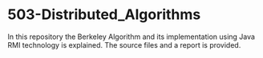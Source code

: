 # 503-Distributed_Algorithms
In this repository the Berkeley Algorithm and its implementation using Java RMI technology is explained.  The source files and a report is provided.


